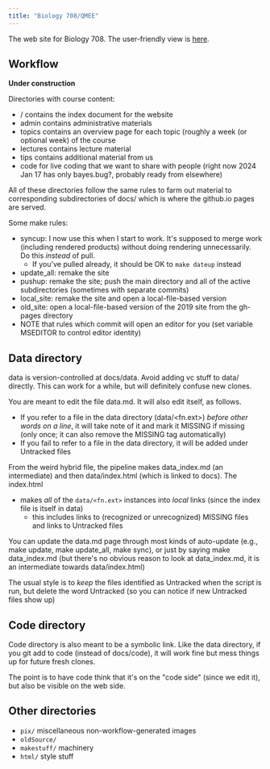 ```yaml
---
title: "Biology 708/QMEE"
---
```


The web site for Biology 708. The user-friendly view is [here](https://mac-theobio.github.io/QMEE/index.html).

## Workflow

__Under construction__

Directories with course content:
* <repo>/ contains the index document for the website
* admin contains administrative materials
* topics contains an overview page for each topic (roughly a week (or optional week) of the course
* lectures contains lecture material
* tips contains additional material from us
* code for live coding that we want to share with people (right now 2024 Jan 17 has only bayes.bug?, probably ready from elsewhere)

All of these directories follow the same rules to farm out material to corresponding subdirectories of docs/ which is where the github.io pages are served.

Some make rules:
* syncup: I now use this when I start to work. It's supposed to merge work (including rendered products) without doing rendering unnecessarily.  Do this _instead_ of pull.
	* If you've pulled already, it should be OK to `make dateup` instead
* update_all: remake the site
* pushup: remake the site; push the main directory and all of the active subdirectories (sometimes with separate commits)
* local_site: remake the site and open a local-file-based version
* old_site: open a local-file-based version of the 2019 site from the gh-pages directory
* NOTE that rules which commit will open an editor for you (set variable MSEDITOR to control editor identity)

## Data directory

data is version-controlled at docs/data. Avoid adding vc stuff to data/ directly. This can work for a while, but will definitely confuse new clones.

You are meant to edit the file data.md. It will also edit itself, as follows.

* If you refer to a file in the data directory (data/<fn.ext>) _before other words on a line_, it will take note of it and mark it MISSING if missing (only once; it can also remove the MISSING tag automatically)
* If you fail to refer to a file in the data directory, it will be added under Untracked files

From the weird hybrid file, the pipeline makes data_index.md (an intermediate) and then data/index.html (which is linked to docs). The index.html
* makes _all_ of the `data/<fn.ext>` instances into _local_ links (since the index file is itself in data)
	* this includes links to (recognized or unrecognized) MISSING files and links to Untracked files

You can update the data.md page through most kinds of auto-update (e.g., make update, make update_all, make sync), or just by saying make data_index.md (but there's no obvious reason to look at data_index.md, it is an intermediate towards data/index.html)

The usual style is to _keep_ the files identified as Untracked when the script is run, but delete the word Untracked (so you can notice if new Untracked files show up)

## Code directory

Code directory is also meant to be a symbolic link. Like the data directory, if you git add to code (instead of docs/code), it will work fine but mess things up for future fresh clones.

The point is to have code think that it's on the "code side" (since we edit it), but also be visible on the web side.

## Other directories

* `pix/`  miscellaneous non-workflow-generated images
* `oldSource/` 
* `makestuff/` machinery
* `html/` style stuff

